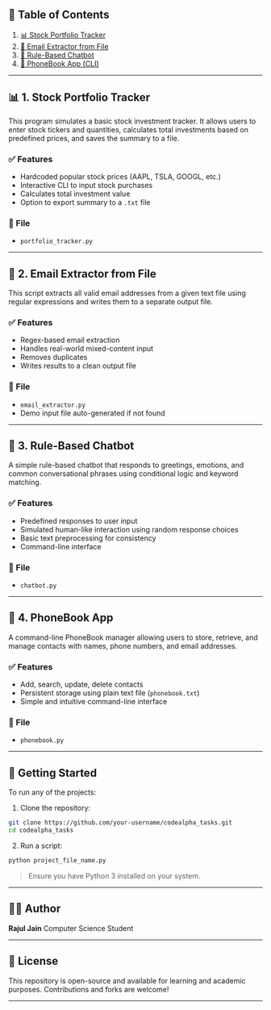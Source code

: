 ## 📜 Table of Contents

1. [📊 Stock Portfolio Tracker](#-1-stock-portfolio-tracker)
2. [📧 Email Extractor from File](#-2-email-extractor-from-file)
3. [🤖 Rule-Based Chatbot](#-3-rule-based-chatbot)
4. [📒 PhoneBook App (CLI)](#-4-phonebook-app)

---

## 📊 1. Stock Portfolio Tracker

This program simulates a basic stock investment tracker. It allows users to enter stock tickers and quantities, calculates total investments based on predefined prices, and saves the summary to a file.

### ✅ Features

* Hardcoded popular stock prices (AAPL, TSLA, GOOGL, etc.)
* Interactive CLI to input stock purchases
* Calculates total investment value
* Option to export summary to a `.txt` file

### 📂 File

* `portfolio_tracker.py`

---

## 📧 2. Email Extractor from File

This script extracts all valid email addresses from a given text file using regular expressions and writes them to a separate output file.

### ✅ Features

* Regex-based email extraction
* Handles real-world mixed-content input
* Removes duplicates
* Writes results to a clean output file

### 📂 File

* `email_extractor.py`
* Demo input file auto-generated if not found

---

## 🤖 3. Rule-Based Chatbot

A simple rule-based chatbot that responds to greetings, emotions, and common conversational phrases using conditional logic and keyword matching.

### ✅ Features

* Predefined responses to user input
* Simulated human-like interaction using random response choices
* Basic text preprocessing for consistency
* Command-line interface

### 📂 File

* `chatbot.py`

---

## 📒 4. PhoneBook App

A command-line PhoneBook manager allowing users to store, retrieve, and manage contacts with names, phone numbers, and email addresses.

### ✅ Features

* Add, search, update, delete contacts
* Persistent storage using plain text file (`phonebook.txt`)
* Simple and intuitive command-line interface

### 📂 File

* `phonebook.py`

---

## 🚀 Getting Started

To run any of the projects:

1. Clone the repository:

```bash
git clone https://github.com/your-username/codealpha_tasks.git
cd codealpha_tasks
```

2. Run a script:

```bash
python project_file_name.py
```

> Ensure you have Python 3 installed on your system.

---


## 🙋‍♂️ Author

**Rajul Jain**
Computer Science Student


---

## 📄 License

This repository is open-source and available for learning and academic purposes. Contributions and forks are welcome!

---
